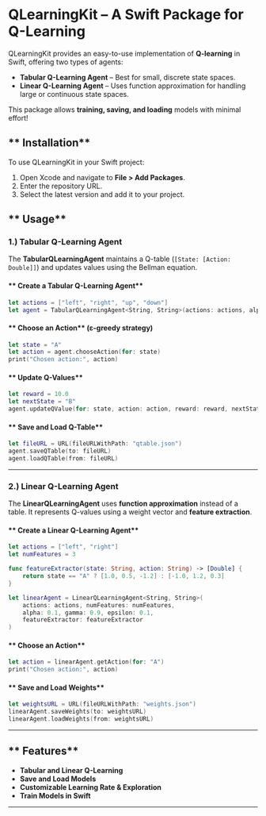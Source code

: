
# **QLearningKit**  – A Swift Package for Q-Learning  

QLearningKit provides an easy-to-use implementation of **Q-learning** in Swift, offering two types of agents:  

- **Tabular Q-Learning Agent** – Best for small, discrete state spaces.  
- **Linear Q-Learning Agent** – Uses function approximation for handling large or continuous state spaces.  

This package allows **training, saving, and loading** models with minimal effort!  

## ** Installation**  
To use QLearningKit in your Swift project:  
1. Open Xcode and navigate to **File > Add Packages**.  
2. Enter the repository URL.  
3. Select the latest version and add it to your project.  

## ** Usage**  

### **1.) Tabular Q-Learning Agent**  
The **TabularQLearningAgent** maintains a Q-table (`[State: [Action: Double]]`) and updates values using the Bellman equation.  

#### ** Create a Tabular Q-Learning Agent**  
```swift
let actions = ["left", "right", "up", "down"]
let agent = TabularQLearningAgent<String, String>(actions: actions, alpha: 0.1, gamma: 0.9, epsilon: 0.1)
```

#### ** Choose an Action** (ε-greedy strategy)  
```swift
let state = "A"
let action = agent.chooseAction(for: state)
print("Chosen action:", action)
```

#### ** Update Q-Values**  
```swift
let reward = 10.0
let nextState = "B"
agent.updateQValue(for: state, action: action, reward: reward, nextState: nextState)
```

#### ** Save and Load Q-Table**  
```swift
let fileURL = URL(fileURLWithPath: "qtable.json")
agent.saveQTable(to: fileURL)
agent.loadQTable(from: fileURL)
```

---

### **2.) Linear Q-Learning Agent**  
The **LinearQLearningAgent** uses **function approximation** instead of a table. It represents Q-values using a weight vector and **feature extraction**.  

#### ** Create a Linear Q-Learning Agent**  
```swift
let actions = ["left", "right"]
let numFeatures = 3

func featureExtractor(state: String, action: String) -> [Double] {
    return state == "A" ? [1.0, 0.5, -1.2] : [-1.0, 1.2, 0.3]
}

let linearAgent = LinearQLearningAgent<String, String>(
    actions: actions, numFeatures: numFeatures,
    alpha: 0.1, gamma: 0.9, epsilon: 0.1,
    featureExtractor: featureExtractor
)
```

#### ** Choose an Action**  
```swift
let action = linearAgent.getAction(for: "A")
print("Chosen action:", action)
```

#### ** Save and Load Weights**  
```swift
let weightsURL = URL(fileURLWithPath: "weights.json")
linearAgent.saveWeights(to: weightsURL)
linearAgent.loadWeights(from: weightsURL)
```

---

## ** Features**  
-  **Tabular and Linear Q-Learning**  
-  **Save and Load Models**  
-  **Customizable Learning Rate & Exploration**  
-  **Train Models in Swift**  

---

